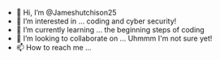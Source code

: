 - 👋 Hi, I’m @Jameshutchison25
- 👀 I’m interested in ... coding and cyber security!
- 🌱 I’m currently learning ... the beginning steps of coding
- 💞️ I’m looking to collaborate on ... Uhmmm I'm not sure yet!
- 📫 How to reach me ... 

<!---
Jameshutchison25/Jameshutchison25 is a ✨ special ✨ repository because its `README.md` (this file) appears on your GitHub profile.
You can click the Preview link to take a look at your changes.
--->
